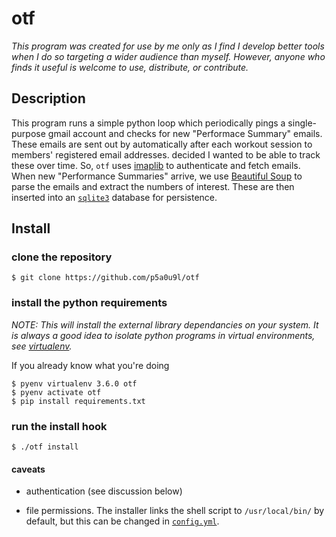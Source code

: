 # otf

*This program was created for use by me only as I find I develop better tools when I do so targeting a wider audience than myself. However, anyone who finds it useful is welcome to use, distribute, or contribute.*

## Description
This program runs a simple python loop which periodically pings a single-purpose gmail account and checks for new "Performace Summary" emails. These emails are sent out by automatically after each workout session to members' registered email addresses. decided I wanted to be able to track these over time. So, ``otf`` uses [imaplib](https://docs.python.org/2/library/imaplib.html) to authenticate and fetch emails. When new "Performance Summaries" arrive, we use
[Beautiful Soup](https://www.crummy.com/software/BeautifulSoup/) to parse the emails and extract the numbers of interest. These are then inserted into an [``sqlite3``](https://www.sqlite.org/) database for persistence. 

## Install

### clone the repository

    $ git clone https://github.com/p5a0u9l/otf

### install the python requirements

_NOTE: This will install the external library dependancies on your system. It is always a good idea to isolate python programs in virtual environments, see [virtualenv](https://virtualenv.pypa.io/en/stable/)._

If you already know what you're doing

    $ pyenv virtualenv 3.6.0 otf
    $ pyenv activate otf
    $ pip install requirements.txt

### run the install hook

    $ ./otf install
    
#### caveats

* authentication (see discussion below)

* file permissions. 
The installer links the shell script to `/usr/local/bin/` by default, but this can be changed in [`config.yml`](./config.yml). 

